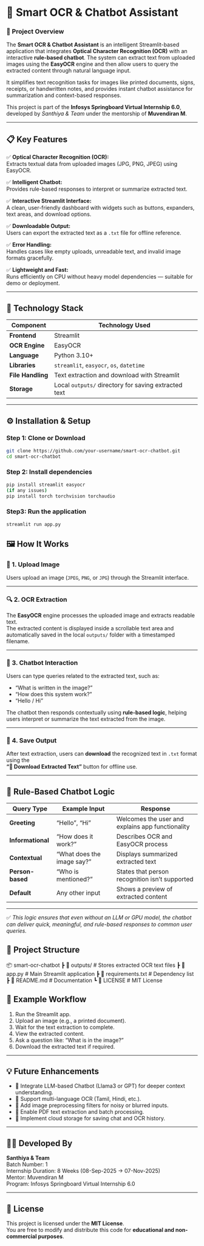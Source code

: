 # 🧠 Smart OCR & Chatbot Assistant  

### 🚀 Project Overview  
The **Smart OCR & Chatbot Assistant** is an intelligent Streamlit-based application that integrates **Optical Character Recognition (OCR)** with an interactive **rule-based chatbot**. The system can extract text from uploaded images using the **EasyOCR** engine and then allow users to query the extracted content through natural language input.  

It simplifies text recognition tasks for images like printed documents, signs, receipts, or handwritten notes, and provides instant chatbot assistance for summarization and context-based responses.  

This project is part of the **Infosys Springboard Virtual Internship 6.0**, developed by *Santhiya & Team* under the mentorship of **Muvendiran M**.  

---

## 📋 Key Features  
✅ **Optical Character Recognition (OCR):**  
Extracts textual data from uploaded images (JPG, PNG, JPEG) using EasyOCR.  

✅ **Intelligent Chatbot:**  
Provides rule-based responses to interpret or summarize extracted text.  

✅ **Interactive Streamlit Interface:**  
A clean, user-friendly dashboard with widgets such as buttons, expanders, text areas, and download options.  

✅ **Downloadable Output:**  
Users can export the extracted text as a `.txt` file for offline reference.  

✅ **Error Handling:**  
Handles cases like empty uploads, unreadable text, and invalid image formats gracefully.  

✅ **Lightweight and Fast:**  
Runs efficiently on CPU without heavy model dependencies — suitable for demo or deployment.  

---

## 🧩 Technology Stack  

| Component | Technology Used |
|------------|-----------------|
| **Frontend** | Streamlit |
| **OCR Engine** | EasyOCR |
| **Language** | Python 3.10+ |
| **Libraries** | `streamlit`, `easyocr`, `os`, `datetime` |
| **File Handling** | Text extraction and download with Streamlit |
| **Storage** | Local `outputs/` directory for saving extracted text |

---

## ⚙️ Installation & Setup  

### Step 1: Clone or Download  
```bash
git clone https://github.com/your-username/smart-ocr-chatbot.git
cd smart-ocr-chatbot
```

### Step 2: Install dependencies
```bash
pip install streamlit easyocr
(if any issues)
pip install torch torchvision torchaudio
```

### Step3: Run the application
```bash
streamlit run app.py
```


## 🖼️ How It Works  

### 🧾 1. Upload Image  
Users upload an image (`JPEG`, `PNG`, or `JPG`) through the Streamlit interface.  

---

### 🔍 2. OCR Extraction  
The **EasyOCR** engine processes the uploaded image and extracts readable text.  
The extracted content is displayed inside a scrollable text area and automatically saved in the local `outputs/` folder with a timestamped filename.  

---

### 💬 3. Chatbot Interaction  
Users can type queries related to the extracted text, such as:  
- “What is written in the image?”  
- “How does this system work?”  
- “Hello / Hi”  

The chatbot then responds contextually using **rule-based logic**, helping users interpret or summarize the text extracted from the image.  

---

### 💾 4. Save Output  
After text extraction, users can **download** the recognized text in `.txt` format using the  
**“💾 Download Extracted Text”** button for offline use.  

---

## 🧠 Rule-Based Chatbot Logic  

| Query Type | Example Input | Response |
|-------------|----------------|-----------|
| **Greeting** | “Hello”, “Hi” | Welcomes the user and explains app functionality |
| **Informational** | “How does it work?” | Describes OCR and EasyOCR process |
| **Contextual** | “What does the image say?” | Displays summarized extracted text |
| **Person-based** | “Who is mentioned?” | States that person recognition isn’t supported |
| **Default** | Any other input | Shows a preview of extracted content |

---

✅ *This logic ensures that even without an LLM or GPU model, the chatbot can deliver quick, meaningful, and rule-based responses to common user queries.*

## 🧰 Project Structure

📦 smart-ocr-chatbot
 ┣ 📂 outputs/                     # Stores extracted OCR text files
 ┣ 📜 app.py                       # Main Streamlit application
 ┣ 📜 requirements.txt             # Dependency list
 ┣ 📜 README.md                    # Documentation
 ┗ 📜 LICENSE                      # MIT License

## 🧪 Example Workflow

1. Run the Streamlit app.
2. Upload an image (e.g., a printed document).
3. Wait for the text extraction to complete.
4. View the extracted content.
5. Ask a question like: “What is in the image?”
6. Download the extracted text if required.

---

## 💡 Future Enhancements

- 🔹 Integrate LLM-based Chatbot (Llama3 or GPT) for deeper context understanding.
- 🔹 Support multi-language OCR (Tamil, Hindi, etc.).
- 🔹 Add image preprocessing filters for noisy or blurred inputs.
- 🔹 Enable PDF text extraction and batch processing.
- 🔹 Implement cloud storage for saving chat and OCR history.

---

## 👨‍💻 Developed By

**Santhiya & Team**  
Batch Number: 1  
Internship Duration: 8 Weeks (08-Sep-2025 → 07-Nov-2025)  
Mentor: Muvendiran M  
Program: Infosys Springboard Virtual Internship 6.0  

---

## 🪪 License

This project is licensed under the **MIT License**.  
You are free to modify and distribute this code for **educational and non-commercial purposes**.
